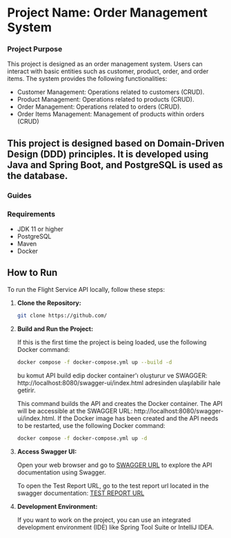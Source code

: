 # Project Name: Order Management System

### Project Purpose
This project is designed as an order management system. Users can interact with basic entities such as customer, product, order, and order items. The system provides the following functionalities:

* Customer Management: Operations related to customers (CRUD).
* Product Management: Operations related to products (CRUD).
* Order Management: Operations related to orders (CRUD).
* Order Items Management: Management of products within orders (CRUD)

## This project is designed based on Domain-Driven Design (DDD) principles. It is developed using Java and Spring Boot, and PostgreSQL is used as the database.

### Guides

### Requirements
* JDK 11 or higher
* PostgreSQL
* Maven 
* Docker

## How to Run

To run the Flight Service API locally, follow these steps:

1. **Clone the Repository:**

    ```bash
    git clone https://github.com/
    ```
2. **Build and Run the Project:**

   If this is the first time the project is being loaded, use the following Docker command:
     ```bash
    docker compose -f docker-compose.yml up --build -d 
     ```
   bu komut API build edip docker container'ı oluşturur ve SWAGGER: http://localhost:8080/swagger-ui/index.html adresinden ulaşılabilir hale getirir.
   
   This command builds the API and creates the Docker container. The API will be accessible at the SWAGGER URL: http://localhost:8080/swagger-ui/index.html.
   If the Docker image has been created and the API needs to be restarted, use the following Docker command:
    ```bash
    docker compose -f docker-compose.yml up -d 
    ```
3. **Access Swagger UI:**

   Open your web browser and go to [SWAGGER URL](http://localhost:8080/swagger-ui/index.html) to explore the API documentation using Swagger.

   To open the Test Report URL, go to the test report url located in the swagger documentation: [TEST REPORT URL](http://localhost:63342/order-management-system/target/reports/surefire.html?_ijt=thlaaghe14283nl8v2h5ffu27h&_ij_reload=RELOAD_ON_SAVE)

4. **Development Environment:**

    If you want to work on the project, you can use an integrated development environment (IDE) like Spring Tool Suite or IntelliJ IDEA.
